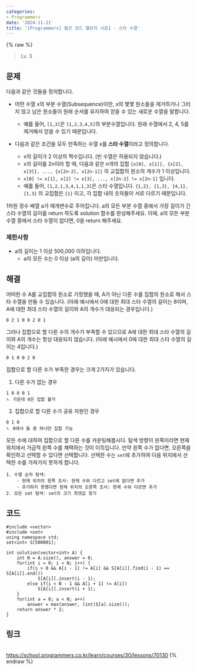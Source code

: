 ```yaml
---
categories:
- Programmers
date: '2024-11-21'
title: '[Programmers] 월간 코드 챌린지 시즌1 - 스타 수열'
---
```


{% raw %}
> Lv. 3<br>

## 문제
다음과 같은 것들을 정의합니다.

-   어떤 수열 x의 부분 수열(Subsequence)이란, x의 몇몇 원소들을 제거하거나 그러지 않고 남은 원소들이 원래 순서를 유지하여 얻을 수 있는 새로운 수열을 말합니다.
    
    -   예를 들어,  `[1,3]`은  `[1,2,3,4,5]`의 부분수열입니다. 원래 수열에서 2, 4, 5를 제거해서 얻을 수 있기 때문입니다.
-   다음과 같은 조건을 모두 만족하는 수열 x를  **스타 수열**이라고 정의합니다.
    
    -   x의 길이가 2 이상의 짝수입니다. (빈 수열은 허용되지 않습니다.)
    -   x의 길이를 2n이라 할 때, 다음과 같은 n개의 집합  `{x[0], x[1]}, {x[2], x[3]}, ..., {x[2n-2], x[2n-1]}`  의 교집합의 원소의 개수가 1 이상입니다.
    -   `x[0] != x[1], x[2] != x[3], ..., x[2n-2] != x[2n-1]`  입니다.
    -   예를 들어,  `[1,2,1,3,4,1,1,3]`은 스타 수열입니다.  `{1,2}, {1,3}, {4,1}, {1,3}`  의 교집합은  `{1}`  이고, 각 집합 내의 숫자들이 서로 다르기 때문입니다.

1차원 정수 배열 a가 매개변수로 주어집니다. a의 모든 부분 수열 중에서 가장 길이가 긴 스타 수열의 길이를 return 하도록 solution 함수를 완성해주세요. 이때, a의 모든 부분 수열 중에서 스타 수열이 없다면, 0을 return 해주세요.

### 제한사항
-   a의 길이는 1 이상 500,000 이하입니다.
    -   a의 모든 수는 0 이상 (a의 길이) 미만입니다.

## 해결
어떠한 수 A를 교집합의 원소로 가정했을 때, A가 아닌 다른 수를 집합의 원소로 해서 스타 수열을 만들 수 있습니다. (아래 예시에서 0에 대한 최대 스타 수열의 길이는 8이며, A에 대한 최대 스타 수열의 길이와 A의 개수가 대응되는 경우입니다.)
```
0 2 1 0 0 2 0 1
```

그러나 집합으로 할 다른 수의 개수가 부족할 수 있으므로 A에 대한 최대 스타 수열의 길이와 A의 개수는 항상 대응되지 않습니다. (아래 예시에서  0에 대한 최대 스타 수열의 길이는 4입니다.)
```
0 1 0 0 2 0
```

집합으로 할 다른 수가 부족한 경우는 크게 2가지가 있습니다.
1. 다른 수가 없는 경우
```
1 0 0 0 1 
ㄴ 가운데 0은 집합 불가
```

2. 집합으로 할 다른 수가 공유 자원인 경우
```
0 1 0
ㄴ 0에서 둘 중 하나만 집합 가능
```

모든 수에 대하여 집합으로 할 다른 수를 카운팅해봅시다. 탐색 방향이 왼쪽이라면 현재 위치에서 가급적 왼쪽 수를 채택하는 것이 이득입니다. 만약 왼쪽 수가 없다면, 오른쪽을 확인하고 선택할 수 있다면 선택합니다. 선택한 수는 `set`에 추가하여 다음 위치에서 선택한 수를 가져가지 못하게 합니다.
```
1. 수열 순차 탐색: 
	- 현재 위치의 왼쪽 조사: 현재 수와 다르고 set에 없다면 추가
	- 추가하지 못했다면 현재 위치의 오른쪽 조사: 현재 수와 다르면 추가
2. 모든 set 탐색: set의 크기 최댓값 찾기
```

## 코드
```
#include <vector>
#include <set>
using namespace std;
set<int> S[500001];

int solution(vector<int> A) {
    int N = A.size(), answer = 0;
    for(int i = 0; i < N; i++) {
        if(i > 0 && A[i - 1] != A[i] && S[A[i]].find(i - 1) == S[A[i]].end())
            S[A[i]].insert(i - 1);
        else if(i < N - 1 && A[i + 1] != A[i])
            S[A[i]].insert(i + 1);
    }
    for(int a = 0; a < N; a++)
        answer = max(answer, (int)S[a].size());  
    return answer * 2;
}
```

## 링크
<br>https://school.programmers.co.kr/learn/courses/30/lessons/70130
{% endraw %}
